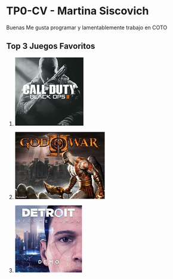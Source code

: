 # TP0-CV - Martina Siscovich

Buenas
Me gusta programar y lamentablemente trabajo en COTO

## **Top 3 Juegos Favoritos**

1. ![Call of Duty Black Ops II](/images/boII.jpg)
    
2. ![God of War II](/images/gow.jpg)

3. ![Detroit Become Human](/images/detroit.jpg)
